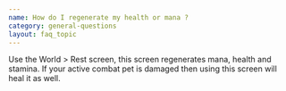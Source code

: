 ```yaml
---
name: How do I regenerate my health or mana ?
category: general-questions
layout: faq_topic
---
```

Use the World > Rest screen, this screen regenerates mana, health and stamina. If your active combat pet is damaged then using this screen will heal it as well.